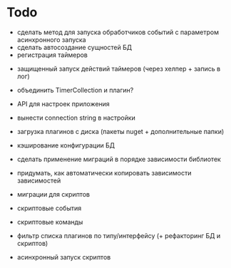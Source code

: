 ﻿# Todo

+ сделать метод для запуска обработчиков событий с параметром асинхронного запуска
+ сделать автосоздание сущностей БД
+ регистрация таймеров 

- защищенный запуск действий таймеров (через хелпер + запись в лог)
- объединить TimerCollection и плагин?

- API для настроек приложения
- вынести connection string в настройки
- загрузка плагинов с диска (пакеты nuget + дополнительные папки)
- кэширование конфигурации БД
- сделать применение миграций в порядке зависимости библиотек
- придумать, как автоматически копировать зависимости зависимостей

- миграции для скриптов
- скриптовые события
- скриптовые команды
- фильтр списка плагинов по типу/интерфейсу (+ рефакторинг БД и скриптов)
- асинхронный запуск скриптов